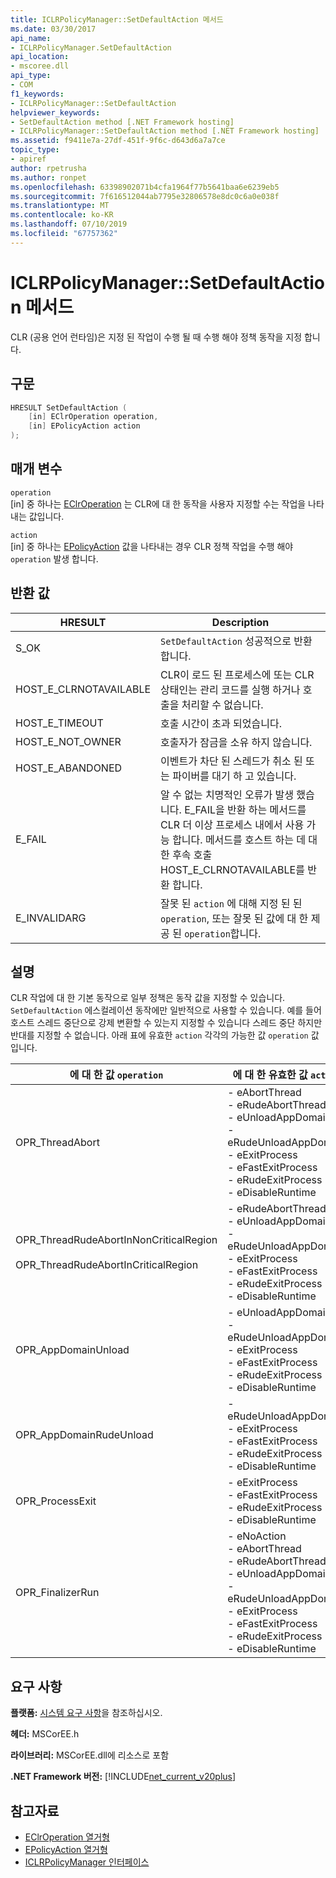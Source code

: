 ```yaml
---
title: ICLRPolicyManager::SetDefaultAction 메서드
ms.date: 03/30/2017
api_name:
- ICLRPolicyManager.SetDefaultAction
api_location:
- mscoree.dll
api_type:
- COM
f1_keywords:
- ICLRPolicyManager::SetDefaultAction
helpviewer_keywords:
- SetDefaultAction method [.NET Framework hosting]
- ICLRPolicyManager::SetDefaultAction method [.NET Framework hosting]
ms.assetid: f9411e7a-27df-451f-9f6c-d643d6a7a7ce
topic_type:
- apiref
author: rpetrusha
ms.author: ronpet
ms.openlocfilehash: 63398902071b4cfa1964f77b5641baa6e6239eb5
ms.sourcegitcommit: 7f616512044ab7795e32806578e8dc0c6a0e038f
ms.translationtype: MT
ms.contentlocale: ko-KR
ms.lasthandoff: 07/10/2019
ms.locfileid: "67757362"
---
```

# <a name="iclrpolicymanagersetdefaultaction-method"></a>ICLRPolicyManager::SetDefaultAction 메서드
CLR (공용 언어 런타임)은 지정 된 작업이 수행 될 때 수행 해야 정책 동작을 지정 합니다.  
  
## <a name="syntax"></a>구문  
  
```cpp  
HRESULT SetDefaultAction (  
    [in] EClrOperation operation,  
    [in] EPolicyAction action  
);  
```  
  
## <a name="parameters"></a>매개 변수  
 `operation`  
 [in] 중 하나는 [EClrOperation](../../../../docs/framework/unmanaged-api/hosting/eclroperation-enumeration.md) 는 CLR에 대 한 동작을 사용자 지정할 수는 작업을 나타내는 값입니다.  
  
 `action`  
 [in] 중 하나는 [EPolicyAction](../../../../docs/framework/unmanaged-api/hosting/epolicyaction-enumeration.md) 값을 나타내는 경우 CLR 정책 작업을 수행 해야 `operation` 발생 합니다.  
  
## <a name="return-value"></a>반환 값  
  
|HRESULT|Description|  
|-------------|-----------------|  
|S_OK|`SetDefaultAction` 성공적으로 반환 합니다.|  
|HOST_E_CLRNOTAVAILABLE|CLR이 로드 된 프로세스에 또는 CLR 상태인는 관리 코드를 실행 하거나 호출을 처리할 수 없습니다.|  
|HOST_E_TIMEOUT|호출 시간이 초과 되었습니다.|  
|HOST_E_NOT_OWNER|호출자가 잠금을 소유 하지 않습니다.|  
|HOST_E_ABANDONED|이벤트가 차단 된 스레드가 취소 된 또는 파이버를 대기 하 고 있습니다.|  
|E_FAIL|알 수 없는 치명적인 오류가 발생 했습니다. E_FAIL을 반환 하는 메서드를 CLR 더 이상 프로세스 내에서 사용 가능 합니다. 메서드를 호스트 하는 데 대 한 후속 호출 HOST_E_CLRNOTAVAILABLE를 반환 합니다.|  
|E_INVALIDARG|잘못 된 `action` 에 대해 지정 된 된 `operation`, 또는 잘못 된 값에 대 한 제공 된 `operation`합니다.|  
  
## <a name="remarks"></a>설명  
 CLR 작업에 대 한 기본 동작으로 일부 정책은 동작 값을 지정할 수 있습니다. `SetDefaultAction` 에스컬레이션 동작에만 일반적으로 사용할 수 있습니다. 예를 들어 호스트 스레드 중단으로 강제 변환할 수 있는지 지정할 수 있습니다 스레드 중단 하지만 반대를 지정할 수 없습니다. 아래 표에 유효한 `action` 각각의 가능한 값 `operation` 값입니다.  
  
|에 대 한 값 `operation`|에 대 한 유효한 값 `action`|  
|---------------------------|-------------------------------|  
|OPR_ThreadAbort|-   eAbortThread<br />-   eRudeAbortThread<br />-   eUnloadAppDomain<br />-   eRudeUnloadAppDomain<br />-   eExitProcess<br />-   eFastExitProcess<br />-   eRudeExitProcess<br />-   eDisableRuntime|  
|OPR_ThreadRudeAbortInNonCriticalRegion<br /><br /> OPR_ThreadRudeAbortInCriticalRegion|-   eRudeAbortThread<br />-   eUnloadAppDomain<br />-   eRudeUnloadAppDomain<br />-   eExitProcess<br />-   eFastExitProcess<br />-   eRudeExitProcess<br />-   eDisableRuntime|  
|OPR_AppDomainUnload|-   eUnloadAppDomain<br />-   eRudeUnloadAppDomain<br />-   eExitProcess<br />-   eFastExitProcess<br />-   eRudeExitProcess<br />-   eDisableRuntime|  
|OPR_AppDomainRudeUnload|-   eRudeUnloadAppDomain<br />-   eExitProcess<br />-   eFastExitProcess<br />-   eRudeExitProcess<br />-   eDisableRuntime|  
|OPR_ProcessExit|-   eExitProcess<br />-   eFastExitProcess<br />-   eRudeExitProcess<br />-   eDisableRuntime|  
|OPR_FinalizerRun|-   eNoAction<br />-   eAbortThread<br />-   eRudeAbortThread<br />-   eUnloadAppDomain<br />-   eRudeUnloadAppDomain<br />-   eExitProcess<br />-   eFastExitProcess<br />-   eRudeExitProcess<br />-   eDisableRuntime|  
  
## <a name="requirements"></a>요구 사항  
 **플랫폼:** [시스템 요구 사항](../../../../docs/framework/get-started/system-requirements.md)을 참조하십시오.  
  
 **헤더:** MSCorEE.h  
  
 **라이브러리:** MSCorEE.dll에 리소스로 포함  
  
 **.NET Framework 버전:** [!INCLUDE[net_current_v20plus](../../../../includes/net-current-v20plus-md.md)]  
  
## <a name="see-also"></a>참고자료

- [EClrOperation 열거형](../../../../docs/framework/unmanaged-api/hosting/eclroperation-enumeration.md)
- [EPolicyAction 열거형](../../../../docs/framework/unmanaged-api/hosting/epolicyaction-enumeration.md)
- [ICLRPolicyManager 인터페이스](../../../../docs/framework/unmanaged-api/hosting/iclrpolicymanager-interface.md)
